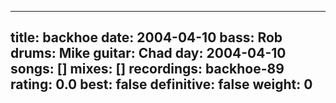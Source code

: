 
---
title: backhoe
date: 2004-04-10
bass:	Rob
drums:	Mike
guitar:	Chad
day: 2004-04-10
songs: []
mixes: []
recordings: backhoe-89
rating: 0.0
best: false
definitive: false
weight: 0
---
